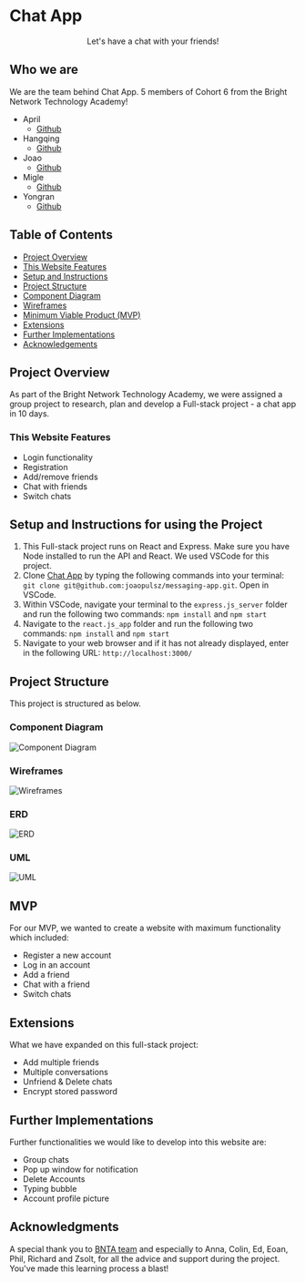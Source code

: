 # **Chat App**

<p align="center">
	Let's have a chat with your friends!
</p>

## **Who we are**
We are the team behind Chat App. 5 members of Cohort 6 from the Bright Network Technology Academy!

* April
	* [Github](https://github.com/AprilGar)
* Hangqing
	* [Github](https://github.com/hanqing2001)
* Joao
	* [Github](https://github.com/joaopulsz)
* Migle
	* [Github](https://github.com/migleambr)
* Yongran
  * [Github](https://github.com/YoyoMai98)

## **Table of Contents**
* [Project Overview](#project-overview)
* [This Website Features](#this-website-features)
* [Setup and Instructions](#setup-and-instructions-for-using-the-project)
* [Project Structure](#project-structure)
* [Component Diagram](#component-diagram)
* [Wireframes](#wireframes)
* [Minimum Viable Product (MVP)](#mvp)
* [Extensions](#extension)
* [Further Implementations](#further-implementations--extensions)
* [Acknowledgements](#acknowledgments)

## **Project Overview**
As part of the Bright Network Technology Academy, we were assigned a group project to research, plan and develop a Full-stack project - a chat app in 10 days.

### **This Website Features**
- Login functionality
- Registration
- Add/remove friends
- Chat with friends
- Switch chats

## **Setup and Instructions for using the Project**

1. This Full-stack project runs on React and Express. Make sure you have Node installed to run the API and React. We used VSCode for this project.
2. Clone [Chat App](https://github.com/joaopulsz/messaging-app.git) by typing the following commands into your terminal:
```git clone git@github.com:joaopulsz/messaging-app.git```. Open in VSCode.
3. Within VSCode, navigate your terminal to the `express.js_server` folder and run the following two commands:
```npm install```
and
```npm start```
4. Navigate to the `react.js_app` folder and run the following two commands:
```npm install```
and
```npm start```
5. Navigate to your web browser and if it has not already displayed, enter in the following URL:
```http://localhost:3000/```

## **Project Structure**
This project is structured as below.

### **Component Diagram**

![Component Diagram](/diagrams/Component_diagram.png "Component Diagram")

### **Wireframes**

![Wireframes](/diagrams/Wireframes.png "Wireframes")

### ERD

![ERD](/diagrams/ERD.png "ERD")

### UML

![UML](/diagrams/UML.png "UML")

## **MVP**
For our MVP, we wanted to create a website with maximum functionality which included:

* Register a new account
* Log in an account
* Add a friend
* Chat with a friend
* Switch chats

## **Extensions**

What we have expanded on this full-stack project:

* Add multiple friends
* Multiple conversations
* Unfriend & Delete chats
* Encrypt stored password

## **Further Implementations**
Further functionalities we would like to develop into this website are:

* Group chats
* Pop up window for notification
* Delete Accounts
* Typing bubble
* Account profile picture

## **Acknowledgments**
A special thank you to [BNTA team](https://techacademy.brightnetwork.co.uk/) and especially to Anna, Colin, Ed, Eoan, Phil, Richard and Zsolt, for all the advice and support during the project.
You've made this learning process a blast!